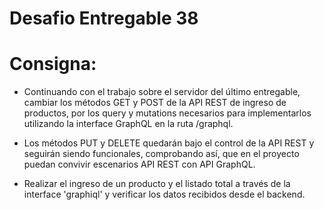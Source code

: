 # Desafio Entregable 38

# Consigna:  

- Continuando con el trabajo sobre el servidor del último entregable, cambiar los métodos GET y POST de la API REST de ingreso de productos, por los query y mutations necesarios para implementarlos utilizando la interface GraphQL en la ruta /graphql.

- Los métodos PUT y DELETE quedarán bajo el control de la API REST y seguirán siendo funcionales, comprobando así, que en el proyecto puedan convivir escenarios API REST con API GraphQL.

- Realizar el ingreso de un producto y el listado total a través de la interface 'graphiql' y verificar los datos recibidos desde el backend.
